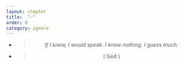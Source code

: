 ```yaml
---
layout: chapter
title:  "-"
order: 0
category: ignore
---
```


- > *If I knew, I would speak.*
*I know nothing. I guess much.*
- > ( Ged )

<style>
  p {
    text-align:center;
  }
</style>
